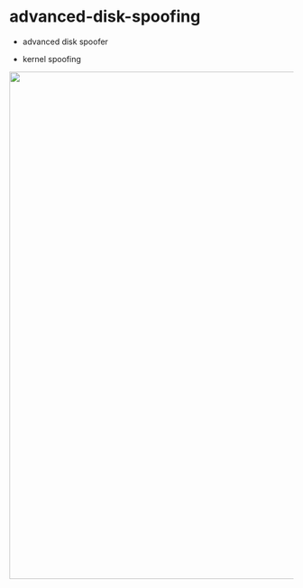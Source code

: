# advanced-disk-spoofing

- advanced disk spoofer

- kernel spoofing

<img width=900 src="https://cdn.discordapp.com/attachments/1000458192028962818/1063536035008614430/image.png">
